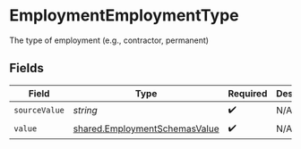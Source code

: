 # EmploymentEmploymentType

The type of employment (e.g., contractor, permanent)


## Fields

| Field                                                                                 | Type                                                                                  | Required                                                                              | Description                                                                           |
| ------------------------------------------------------------------------------------- | ------------------------------------------------------------------------------------- | ------------------------------------------------------------------------------------- | ------------------------------------------------------------------------------------- |
| `sourceValue`                                                                         | *string*                                                                              | :heavy_check_mark:                                                                    | N/A                                                                                   |
| `value`                                                                               | [shared.EmploymentSchemasValue](../../../sdk/models/shared/employmentschemasvalue.md) | :heavy_check_mark:                                                                    | N/A                                                                                   |